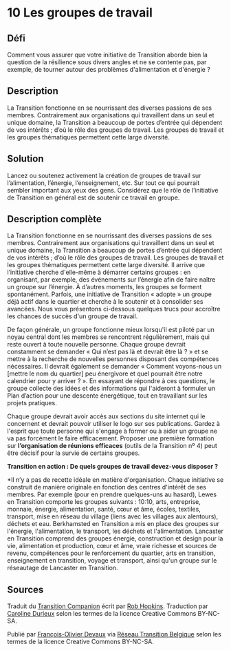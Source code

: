 # 10 Les groupes de travail

## Défi
Comment vous assurer que votre initiative de Transition aborde bien la question de la résilience sous divers angles et ne se contente pas, par exemple, de tourner autour des problèmes d'alimentation et d'énergie ?

## Description
La Transition fonctionne en se nourrissant des diverses passions de ses membres. Contrairement aux organisations qui travaillent dans un seul et unique domaine, la Transition a beaucoup de portes d’entrée qui dépendent de vos intérêts ; d’où le rôle des groupes de travail. Les groupes de travail et les groupes thématiques permettent cette large diversité. 

## Solution
Lancez ou soutenez activement la création de groupes de travail sur l’alimentation, l’énergie, l’enseignement, etc. Sur tout ce qui pourrait sembler important aux yeux des gens. Considérez que le rôle de l’initiative de Transition en général est de soutenir ce travail en groupe. 

## Description complète
La Transition fonctionne en se nourrissant des diverses passions de ses membres. Contrairement aux organisations qui travaillent dans un seul et unique domaine, la Transition a beaucoup de portes d’entrée qui dépendent de vos intérêts ; d’où le rôle des groupes de travail. Les groupes de travail et les groupes thématiques permettent cette large diversité. Il arrive que l’initiative cherche d'elle-même à démarrer certains groupes : en organisant, par exemple, des événements sur l’énergie afin de faire naître un groupe sur l’énergie. À d’autres moments, les groupes se forment spontanément. Parfois, une initiative de Transition « adopte » un groupe déjà actif dans le quartier et cherche à le soutenir et à consolider ses avancées. Nous vous présentons ci-dessous quelques trucs pour accroître les chances de succès d'un groupe de travail.

De façon générale, un groupe fonctionne mieux lorsqu'il est piloté par un noyau central dont les membres se rencontrent régulièrement, mais qui reste ouvert à toute nouvelle personne. Chaque groupe devrait constamment se demander « Qui n’est pas là et devrait être là ? » et se mettre à la recherche de nouvelles personnes disposant des compétences nécessaires. Il devrait également se demander « Comment voyons-nous un [mettre le nom du quartier] peu énergivore et quel pourrait être notre calendrier pour y arriver ? ». En essayant de répondre à ces questions, le groupe collecte des idées et des informations qui l'aideront à formuler un Plan d’action pour une descente énergétique, tout en travaillant sur les projets pratiques.

Chaque groupe devrait avoir accès aux sections du site internet qui le concernent et devrait pouvoir utiliser le logo sur ses publications. Gardez à l'esprit que toute personne qui s'engage à former ou à aider un groupe ne va pas forcément le faire efficacement. Proposer une première formation sur **l’organisation de réunions efficaces** (outils de la Transition nº 4)  peut être décisif pour la survie de certains groupes. 

**Transition en action : De quels groupes de travail devez-vous disposer ?**

*Il n’y a pas de recette idéale en matière d'organisation. Chaque initiative se construit de manière originale en fonction des centres d'intérêt de ses membres. Par exemple (pour en prendre quelques-uns au hasard), Lewes en Transition comporte les groupes suivants : 10:10, arts, entreprise, monnaie, énergie, alimentation, santé, cœur et âme, écoles, textiles, transport, mise en réseau du village (liens avec les villages aux alentours), déchets et eau. Berkhamsted en Transition a mis en place des groupes sur l'énergie, l'alimentation, le transport, les déchets et l'alimentation. Lancaster en Transition comprend des groupes énergie, construction et design pour la vie, alimentation et production, cœur et âme, vraie richesse et sources de revenu, compétences pour le renforcement du quartier, arts en transition, enseignement en transition, voyage et transport, ainsi qu'un groupe sur le réseautage de Lancaster en Transition.

## Sources
Traduit du [Transition Companion](https://www.transitionnetwork.org/transition-companion) écrit par [Rob Hopkins](https://www.transitionnetwork.org/about/people/staff-and-key-contributors). Traduction par [Caroline Durieux](http://www.reseautransition.be/articles/author/caroline-durieux/) selon les termes de la licence Creative Commons BY-NC-SA.

Publié par [François-Olivier Devaux](mailto:francois@reseautransition.be) via [Réseau Transition Belgique](http://www.reseautransition.be/) selon les termes de la licence Creative Commons BY-NC-SA.
